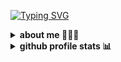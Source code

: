 <!--
<p align="left">
  <a href="https://github.com/renannrocha"><img width="30%" height="45px" src="./docs/name.png" alt="Renan Rocha" /></a><br>
    <a href="https://git.io/typing-svg"><img src="https://readme-typing-svg.herokuapp.com?font=Fira+Code&pause=1000&color=0e66adff&center=false&vCenter=false&width=435&lines=Hello+👋🏻;Technology+Student;Always+learning+new+things" alt="Typing SVG" /></a>
</p>
-->
<a href="https://git.io/typing-svg"><img src="https://readme-typing-svg.herokuapp.com?font=Fira+Code&pause=1000&color=9e9e9eff&center=false&vCenter=false&width=435&lines=Welcome👋🏻;I'm+a+Back-End+Developer;Always+learning+new+things" alt="Typing SVG" /></a>
<details>	
  <summary><b>about me 👨🏻‍💻</b></summary>
  
> Hi👋🏻
>
> My name is Marcio Renan, I'm a programmer and technology student attending my 4th semester in Systems Analysis and Development at [Estácio](https://estacio.br/) University.
>
> Passionate about technology and innovation, I am following a path of learning and personal development with a focus on becoming a good professional in the field of technology and software development. Currently I am looking for an opportunity where I can develop my experience within the market and be able to work with development teams.
>
>  My goals include contributing to open-source projects and assisting with other developers' projects, believing that collaboration is the key to technological advancement. I understand the importance of a strong network of connections in software development and, therefore, I am always looking to expand my network. If you have a project or idea and think I can contribute, don't hesitate to send me a message by [e-mail](https://mailto:renanrocha8897@gmail.com) or [LinkedIn](www.linkedin.com/in/renannrocha).
<br>    
</details>

<details>	
  <summary><b> github profile stats 📊</b></summary>
   <a href="https://github.com/vn7n24fzkq/github-profile-summary-cards"> <img align=center  width="49%" src="http://github-profile-summary-cards.vercel.app/api/cards/stats?username=renannrocha&theme=dark" alt="" /></a>
  <a href="https://github.com/vn7n24fzkq/github-profile-summary-cards"> <img align=center width="49%" src="http://github-profile-summary-cards.vercel.app/api/cards/repos-per-language?username=renannrocha&theme=dark" alt="" /></a>
  <!--<a href="https://github.com/vn7n24fzkq/github-profile-summary-cards"> <img align=center width="49%" src="http://github-profile-summary-cards.vercel.app/api/cards/productive-time?username=renannrocha&theme=dark&utcOffset=8" alt="" /></a>
>   <a href="https://github.com/vn7n24fzkq/github-profile-summary-cards"> <img align=center width="49%" src="http://github-profile-summary-cards.vercel.app/api/cards/most-commit-language?username=renannrocha&theme=dark" alt="" /></a>-->
  <a href="https://github.com/vn7n24fzkq/github-profile-summary-cards"> <img align=center width="99%" src="http://github-profile-summary-cards.vercel.app/api/cards/profile-details?username=renannrocha&theme=dark" alt="" /></a>
<br/>
</details>

<!--<details>	
  <summary><b>technologies in my daily life 👩🏻‍💻</b></summary>
  <div style="display: inline_block" align="left">
    <img align="center" alt="java" height="100px" width="60px" src="https://cdn.jsdelivr.net/gh/devicons/devicon/icons/java/java-original.svg" />
    <img align="center" alt="Spring" height="100px" width="50px" src="https://cdn.jsdelivr.net/gh/devicons/devicon/icons/spring/spring-original.svg" />
    <img align="center" alt="mysql" height="100px" width="50px" src="https://cdn.jsdelivr.net/gh/devicons/devicon@latest/icons/mysql/mysql-original.svg" />
    <img align="center" alt="postgresql" height="100px" width="50px" src="https://cdn.jsdelivr.net/gh/devicons/devicon@latest/icons/postgresql/postgresql-original.svg" />
    <img align="center" alt="hibernate" height="100px" width="50px" src="https://cdn.jsdelivr.net/gh/devicons/devicon@latest/icons/hibernate/hibernate-original.svg" />
    <img align="center" alt="maven" height="100px" width="50px" src="https://cdn.jsdelivr.net/gh/devicons/devicon@latest/icons/maven/maven-original.svg" />
    <img align="center" alt="tomcat" height="100px" width="50px" src="https://cdn.jsdelivr.net/gh/devicons/devicon@latest/icons/tomcat/tomcat-original.svg" />
    <img align="center" alt="debeaver" height="100px" width="50px" src="https://cdn.jsdelivr.net/gh/devicons/devicon@latest/icons/dbeaver/dbeaver-original.svg" />
    <img align="center" alt="postman" height="100px" width="50px" src="https://cdn.jsdelivr.net/gh/devicons/devicon@latest/icons/postman/postman-original.svg" />
    <img align="center" alt="inteliJ" height="100px" width="50px" src="https://cdn.jsdelivr.net/gh/devicons/devicon@latest/icons/intellij/intellij-original.svg" />
  </div>
</details>

<!--
<a href="#"><img width="20px"  src="https://raw.githubusercontent.com/iCharlesZ/FigureBed/master/img/octocat.gif"/></a>
-->
